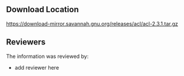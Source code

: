 ## Download Location

https://download-mirror.savannah.gnu.org/releases/acl/acl-2.3.1.tar.gz

## Reviewers

The information was reviewed by:

* add reviewer here